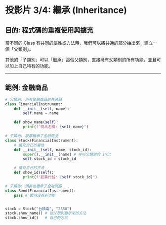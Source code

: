 # 投影片 3/4: 繼承 (Inheritance)

## 目的: 程式碼的重複使用與擴充

當不同的 Class 有共同的屬性或方法時，我們可以將共通的部分抽出來，建立一個「父類別」。

其他的「子類別」可以「繼承」這個父類別，直接擁有父類別的所有功能，並且可以加上自己特有的功能。

---

## 範例: 金融商品

```python
# 父類別: 所有金融商品的共通點
class FinancialInstrument:
    def __init__(self, name):
        self.name = name

    def show_name(self):
        print(f"商品名稱: {self.name}")

# 子類別: 股票繼承了金融商品
class Stock(FinancialInstrument):
    # 擴充自己的屬性
    def __init__(self, name, stock_id):
        super().__init__(name) # 呼叫父類別的 init
        self.stock_id = stock_id

    # 擴充自己的方法
    def show_id(self):
        print(f"股票代號: {self.stock_id}")

# 子類別: 債券也繼承了金融商品
class Bond(FinancialInstrument):
    pass # 暫時沒有新功能


stock = Stock("台積電", "2330")
stock.show_name() # 從父類別繼承來的方法
stock.show_id()   # 自己的方法
```
